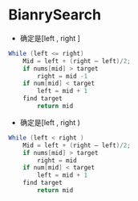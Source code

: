 # BianrySearch

- 确定是[left , right ] 
```java
While (left <= right)
	Mid = left + (right – left)/2;
	if nums[mid] > target
		right = mid -1
	if num[mid] < target
		left = mid + 1
	find target
		return mid
```
- 确定是[left , right )
```java
While (left < right )
	Mid = left + (right – left)/2;
	if nums[mid] > target
		right = mid
	if num[mid] < target
		left = mid + 1
	find target
		return mid
```